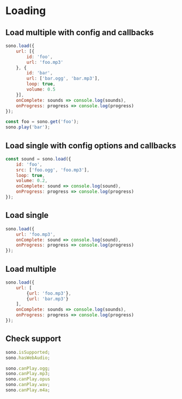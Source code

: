 # Loading

## Load multiple with config and callbacks

```javascript
sono.load({
    url: [{
		id: 'foo',
		url: 'foo.mp3'
	}, {
		id: 'bar',
		url: ['bar.ogg', 'bar.mp3'],
		loop: true,
		volume: 0.5
	}],
	onComplete: sounds => console.log(sounds),
    onProgress: progress => console.log(progress)
});

const foo = sono.get('foo');
sono.play('bar');
```

## Load single with config options and callbacks

```javascript
const sound = sono.load({
    id: 'foo',
    src: ['foo.ogg', 'foo.mp3'],
    loop: true,
    volume: 0.2,
	onComplete: sound => console.log(sound),
    onProgress: progress => console.log(progress)
});
```

## Load single

```javascript
sono.load({
	url: 'foo.mp3',
	onComplete: sound => console.log(sound),
    onProgress: progress => console.log(progress)
});
```

## Load multiple

```javascript
sono.load({
	url: [
		{url: 'foo.mp3'},
		{url: 'bar.mp3'}
	],
	onComplete: sounds => console.log(sounds),
    onProgress: progress => console.log(progress)
});
```

## Check support

```javascript
sono.isSupported;
sono.hasWebAudio;

sono.canPlay.ogg;
sono.canPlay.mp3;
sono.canPlay.opus
sono.canPlay.wav;
sono.canPlay.m4a;
```
